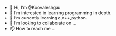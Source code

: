 - 👋 Hi, I’m @Koovaleshgau
- 👀 I’m interested in learning programming in depth.
- 🌱 I’m currently learning c,c++,python.
- 💞️ I’m looking to collaborate on ...
- 📫 How to reach me ...

<!---
Koovaleshgau/Koovaleshgau is a ✨ special ✨ repository because its `README.md` (this file) appears on your GitHub profile.
You can click the Preview link to take a look at your changes.
--->
